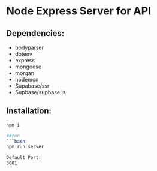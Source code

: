 # Node Express Server for API

## Dependencies:
- bodyparser
- dotenv
- express
- mongoose
- morgan
- nodemon
- Supabase/ssr
- Supbase/supbase.js

## Installation:
```bash
npm i

##run
```bash
npm run server

Default Port:
3001
